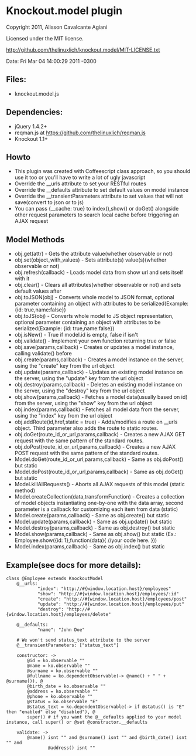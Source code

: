 # Knockout.model plugin
Copyright 2011, Alisson Cavalcante Agiani

Licensed under the MIT license.

http://github.com/thelinuxlich/knockout.model/MIT-LICENSE.txt

Date: Fri Mar 04 14:00:29 2011 -0300

## Files:
* knockout.model.js

## Dependencies:
* jQuery 1.4.2+
* reqman.js at https://github.com/thelinuxlich/reqman.js
* Knockout 1.1+

## Howto
* This plugin was created with Coffeescript class approach, so you should use it too or you'll have to write a lot of ugly javascript
* Override the __urls attribute to set your RESTful routes
* Override the __defaults attribute to set default values on model instance
* Override the __transientParameters attribute to set values that will not save(convert to json or to js)
* You can pass {__cache: true} to index(),show() or doGet() alongside other request parameters to search local cache before triggering an AJAX request

## Model Methods
* obj.get(attr) - Gets the attribute value(whether observable or not)
* obj.set(object_with_values) - Sets attribute(s) value(s)(whether observable or not)
* obj.refresh(callback) - Loads model data from show url and sets itself with it
* obj.clear() - Clears all attributes(whether observable or not) and sets default values after
* obj.toJSON(obj) - Converts whole model to JSON format, optional parameter containing an object with attributes to be serialized(Example: {id: true,name:false})
* obj.toJS(obj) - Converts whole model to JS object representation, optional parameter containing an object with attributes to be serialized(Example: {id: true,name:false})
* obj.isNew() - True if model.id is empty, false if isn't
* obj.validate() - Implement your own function returning true or false
* obj.save(params,callback) - Creates or updates a model instance, calling validate() before
* obj.create(params,callback) - Creates a model instance on the server, using the "create" key from the url object
* obj.update(params,callback) - Updates an existing model instance on the server, using the "update" key from the url object
* obj.destroy(params,callback) - Deletes an existing model instance on the server, using the "destroy" key from the url object
* obj.show(params,callback) - Fetches a model data(usually based on id) from the server, using the "show" key from the url object
* obj.index(params,callback) - Fetches all model data from the server, using the "index" key from the url object
* obj.addRoute(id,href,static = true) - Adds/modifies a route on __urls object. Third parameter also adds the route to static routes.
* obj.doGet(route_id_or_url,params,callback) - Creates a new AJAX GET request with the same pattern of the standard routes.
* obj.doPost(route_id_or_url,params,callback) - Creates a new AJAX POST request with the same pattern of the standard routes.
* Model.doGet(route_id_or_url,params,callback) - Same as obj.doPost() but static
* Model.doPost(route_id_or_url,params,callback) - Same as obj.doGet() but static
* Model.killAllRequests() - Aborts all AJAX requests of this model (static method)
* Model.createCollection(data,transformFunction) - Creates a collection of model objects instantiating one-by-one with the data array, second parameter is a callback for customizing each item from data (static)
* Model.create(params,callback) - Same as obj.create() but static
* Model.update(params,callback) - Same as obj.update() but static
* Model.destroy(params,callback) - Same as obj.destroy() but static
* Model.show(params,callback) - Same as obj.show() but static (Ex.: Employee.show({id: 1},function(data){ //your code here. }))
* Model.index(params,callback) - Same as obj.index() but static

## Example(see docs for more details):
    class @Employee extends KnockoutModel
        @__urls:
                "index": "http://#{window.location.host}/employees"
                "show": "http://#{window.location.host}/employees/:id"
                "create": "http://#{window.location.host}/employees/post"
                "update": "http://#{window.location.host}/employees/put"
                "destroy": "http://#{window.location.host}/employees/delete"

        @__defaults:
                "name": "John Doe"

        # We won't send status_text attribute to the server
        @__transientParameters: ["status_text"]

        constructor: ->
            @id = ko.observable ""
            @name = ko.observable ""
            @surname = ko.observable ""
            @fullname = ko.dependentObservable(-> @name() + " " + @surname()), @
            @birth_date = ko.observable ""
            @address = ko.observable ""
            @phone = ko.observable ""
            @status = ko.observable "E"
            @status_text = ko.dependentObservable(-> if @status() is "E" then "enabled" else "disabled"), @
            super() # if you want the @__defaults applied to your model instance, call super() or @set @constructor.__defaults

        validate: ->
            @name() isnt "" and @surname() isnt "" and @birth_date() isnt "" and
                    @address() isnt ""

